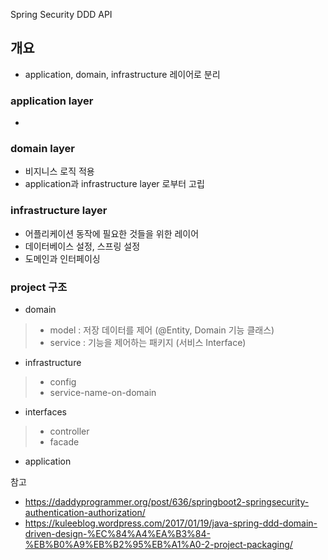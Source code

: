 Spring Security DDD API


## 개요
- application, domain, infrastructure 레이어로 분리
### application layer
- 
### domain layer
- 비지니스 로직 적용
- application과 infrastructure layer 로부터 고립

### infrastructure layer
- 어플리케이션 동작에 필요한 것들을 위한 레이어
- 데이터베이스 설정, 스프링 설정
- 도메인과 인터페이싱


### project 구조

- domain
>- model : 저장 데이터를 제어 (@Entity, Domain 기능 클래스)
>- service : 기능을 제어하는 패키지 (서비스 Interface)
- infrastructure
>- config
>- service-name-on-domain
- interfaces
>- controller
>- facade
- application


참고
- https://daddyprogrammer.org/post/636/springboot2-springsecurity-authentication-authorization/
- https://kuleeblog.wordpress.com/2017/01/19/java-spring-ddd-domain-driven-design-%EC%84%A4%EA%B3%84-%EB%B0%A9%EB%B2%95%EB%A1%A0-2-project-packaging/
